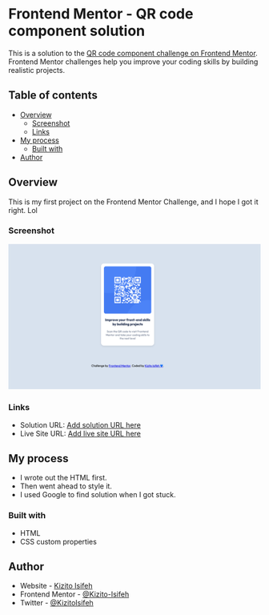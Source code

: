 # Frontend Mentor - QR code component solution

This is a solution to the [QR code component challenge on Frontend Mentor](https://www.frontendmentor.io/challenges/qr-code-component-iux_sIO_H). Frontend Mentor challenges help you improve your coding skills by building realistic projects.

## Table of contents

- [Overview](#overview)
  - [Screenshot](#screenshot)
  - [Links](#links)
- [My process](#my-process)
  - [Built with](#built-with)
- [Author](#author)


## Overview

This is my first project on the Frontend Mentor Challenge, and I hope I got it right. Lol


### Screenshot

![](images/screenshot.jpg)


### Links

- Solution URL: [Add solution URL here](https://your-solution-url.com)
- Live Site URL: [Add live site URL here](https://your-live-site-url.com)


## My process

- I wrote out the HTML first.
- Then went ahead to style it.
- I used Google to find solution when I got stuck.


### Built with

- HTML
- CSS custom properties


## Author

- Website - [Kizito Isifeh](https://www.linkedin.com/in/kizitoisifeh/)
- Frontend Mentor - [@Kizito-Isifeh](https://www.frontendmentor.io/profile/Kizito-Isifeh)
- Twitter - [@KizitoIsifeh](https://www.twitter.com/KizitoIsifeh)
